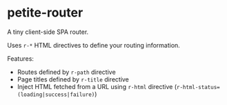 # petite-router

A tiny client-side SPA router.

Uses `r-*` HTML directives to define your routing information.

Features:
- Routes defined by `r-path` directive
- Page titles defined by `r-title` directive
- Inject HTML fetched from a URL using `r-html` directive (`r-html-status=(loading|success|failure)`)

